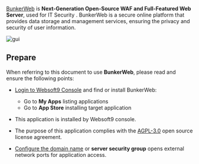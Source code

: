 [BunkerWeb](https://www.bunkerweb.io) is **Next-Generation Open-Source WAF and Full-Featured Web Server**, used for IT Security . BunkerWeb is a secure online platform that provides data storage and management services, ensuring the privacy and security of user information.


![gui](http://libs.websoft9.com/Websoft9/DocsPicture/zh/bunkerweb/bunkerweb-gui-websoft9.png)


## Prepare

When referring to this document to use **BunkerWeb**, please read and ensure the following points:

- [Login to Websoft9 Console](./login-console) and find or install BunkerWeb:
  - Go to **My Apps** listing applications 
  - Go to **App Store** installing target application

- This application is installed by Websoft9 console.


- The purpose of this application complies with the [AGPL-3.0](https://opensource.org/licenses/AGPL-3.0) open source license agreement.


- [Configure the domain name](./domain-set) or **server security group** opens external network ports for application access.